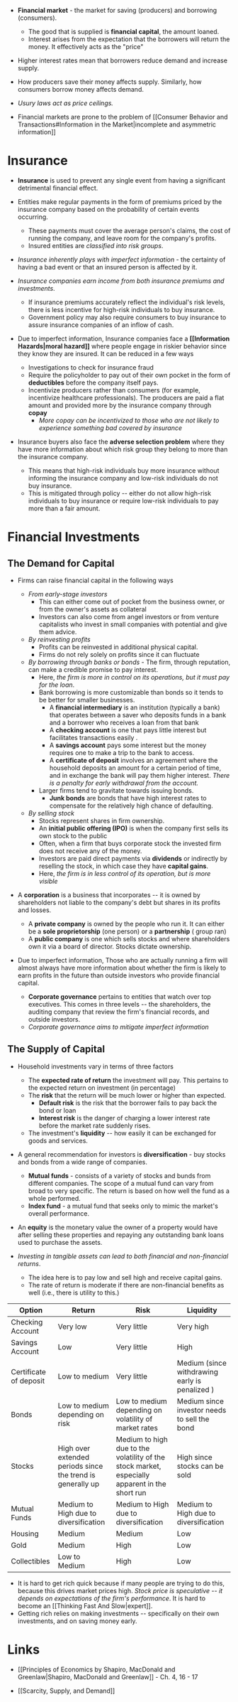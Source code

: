 
* **Financial market** - the market for saving (producers) and borrowing (consumers). 
	* The good that is supplied is **financial capital**, the amount loaned. 
	* Interest arises from the expectation that the borrowers will return the money. It effectively acts as the "price"

* Higher interest rates mean that borrowers reduce demand and increase supply. 
* How producers save their money affects supply. Similarly, how consumers borrow money affects demand.  
* *Usury laws act as price ceilings.* 

* Financial markets are prone to the problem of [[Consumer Behavior and Transactions#Information in the Market|incomplete and asymmetric information]]

# Insurance 
 * **Insurance** is used to prevent any single event from having a significant detrimental financial effect. 
* Entities make regular payments in the form of premiums priced by the insurance company based on the probability of certain events occurring. 
	* These payments must cover the average person's claims, the cost of running the company, and leave room for the company's profits. 
	* Insured entities are *classified into risk groups*. 
* *Insurance inherently plays with imperfect information* - the certainty of having a bad event or that an insured person is affected by it. 
* *Insurance companies earn income from both insurance premiums and investments*.
	* If insurance premiums accurately reflect the individual's risk levels, there is less incentive for high-risk individuals to buy insurance. 
	* Government policy may also require consumers to buy insurance to assure insurance companies of an inflow of cash. 

* Due to imperfect information, Insurance companies face a **[[Information Hazards|moral hazard]]** where people engage in riskier behavior since they know they are insured. It can be reduced in a few ways 
	* Investigations to check for insurance fraud 
	* Require the policyholder to pay out of their own pocket in the form of **deductibles** before the company itself pays. 
	* Incentivize producers rather than consumers (for example, incentivize healthcare professionals). The producers are paid a flat amount and provided more by the insurance company through **copay**
		* *More copay can be incentivized to those who are not likely to experience something bad covered by insurance*

* Insurance buyers also face the **adverse selection problem** where they have more information about which risk group they belong to more than the insurance company. 
	* This means that high-risk individuals buy more insurance without informing the insurance company and low-risk individuals do not buy insurance. 
	* This is mitigated through policy -- either do not allow high-risk individuals to buy insurance or require low-risk individuals to pay more than a fair amount. 

# Financial Investments
## The Demand for Capital
* Firms can raise financial capital in the following ways 
	* *From early-stage investors*
		* This can either come out of pocket from the business owner, or from the owner's assets as collateral 
		* Investors can also come from angel investors or from venture capitalists who invest in small companies with potential and give them advice. 
	* *By reinvesting profits* 
		* Profits can be reinvested in additional physical capital.
		* Firms do not rely solely on profits since it can fluctuate
	* *By borrowing through banks or bonds*  - The firm, through reputation, can make a credible promise to pay interest. 
		* Here, *the firm is more in control on its operations, but it must pay for the loan*.
		* Bank borrowing is more customizable than bonds so it tends to be better for smaller businesses.
			* A **financial intermediary** is an institution (typically a bank) that operates between a saver who deposits funds in a bank and a borrower who receives a loan from that bank
			* A **checking account** is one that pays little interest but facilitates transactions easily .
			* A **savings account** pays some interest but the money requires one to make a trip to the bank to access. 
			* A **certificate of deposit** involves an agreement where the household deposits an amount for a certain period of time, and in exchange the bank will pay them higher interest.  *There is a penalty for early withdrawal from the account.*
		* Larger firms tend to gravitate towards issuing bonds.
			* **Junk bonds** are bonds that have high interest rates to compensate for the relatively high chance of defaulting. 
	* *By selling stock*
		* Stocks represent shares in firm ownership. 
		* An **initial public offering (IPO)** is when the company first sells its own stock to the public 
		* Often, when a firm that buys corporate stock the invested firm does not receive any of the money.  
		* Investors are paid direct payments via **dividends** or indirectly by reselling the stock, in which case they have **capital gains**.
		* Here, *the firm is in less control of its operation, but is more visible*

* A **corporation** is a business that incorporates -- it is owned by shareholders not liable to the company's debt but shares in its profits and losses.
	* A **private company** is owned by the people who run it. It can either be a **sole proprietorship** (one person) or a **partnership** ( group ran)
	* A **public company** is one which sells stocks and where shareholders own it via a board of director. Stocks dictate ownership. 

* Due to imperfect information, Those who are actually running a firm will almost always have more information about whether the firm is likely to earn profits in the future than outside investors who provide financial capital.
	* **Corporate governance** pertains to entities that watch over top executives. This comes in three levels -- the shareholders, the auditing company that review the firm's financial records, and outside investors.
	* *Corporate governance aims to mitigate imperfect information*

## The Supply of Capital 
* Household investments vary in terms of three factors 
	* The **expected rate of return** the investment will pay. This pertains to the expected return on investment (in percentage)
	* The **risk** that the return will be much lower or higher than expected. 
		* **Default risk** is the risk that the borrower fails to pay back the bond or loan 
		* **Interest risk** is the danger of charging a lower interest rate before the market rate suddenly rises. 
	* The investment's **liquidity** -- how easily it can be exchanged for goods and services. 

* A general recommendation for investors is **diversification** - buy stocks and bonds from a wide range of companies. 
	* **Mutual funds** - consists of a variety of stocks and bunds from different companies. The scope of a mutual fund can vary from broad to very specific. The return is based on how well the fund as a whole performed. 
	* **Index fund** - a mutual fund that seeks only to mimic the market's overall performance. 

* An **equity** is the monetary value the owner of a property would have after selling these properties and repaying any outstanding bank loans used to purchase the assets.
* *Investing in tangible assets can lead to both financial and non-financial returns*. 
	* The idea here is to pay low and sell high and receive capital gains.
	* The rate of return is moderate if there are non-financial benefits as well (i.e., there is utility to this.)

| Option | Return | Risk | Liquidity |
| ---- | ---- | ---- | ---- |
| Checking Account | Very low | Very little | Very high |
| Savings Account | Low | Very little | High |
| Certificate of deposit | Low to medium | Very little | Medium (since withdrawing early is penalized ) |
| Bonds | Low to medium  depending on risk | Low to medium depending on volatility of market rates | Medium since investor needs to sell the bond |
| Stocks | High over extended periods since the trend is generally up | Medium to high due to the volatility of the stock market, especially apparent in the short run | High  since stocks can be sold |
| Mutual Funds | Medium to High due to diversification | Medium to High due to diversification | Medium to High due to diversification |
| Housing | Medium | Medium | Low |
| Gold  | Medium  | High  | Low  |
| Collectibles  | Low to Medium  | High  | Low |

* It is hard to get rich quick because if many people are trying to do this, because this drives market prices high. *Stock price is speculative -- it depends on expectations of the firm's performance*.  It is hard to become an [[Thinking Fast And Slow|expert]]. 
* Getting rich relies on making investments -- specifically on their own investments, and on saving money early. 


# Links 
* [[Principles of Economics by Shapiro, MacDonald and Greenlaw|Shapiro, MacDonald and Greenlaw]] - Ch. 4, 16 - 17

* [[Scarcity, Supply, and Demand]] 